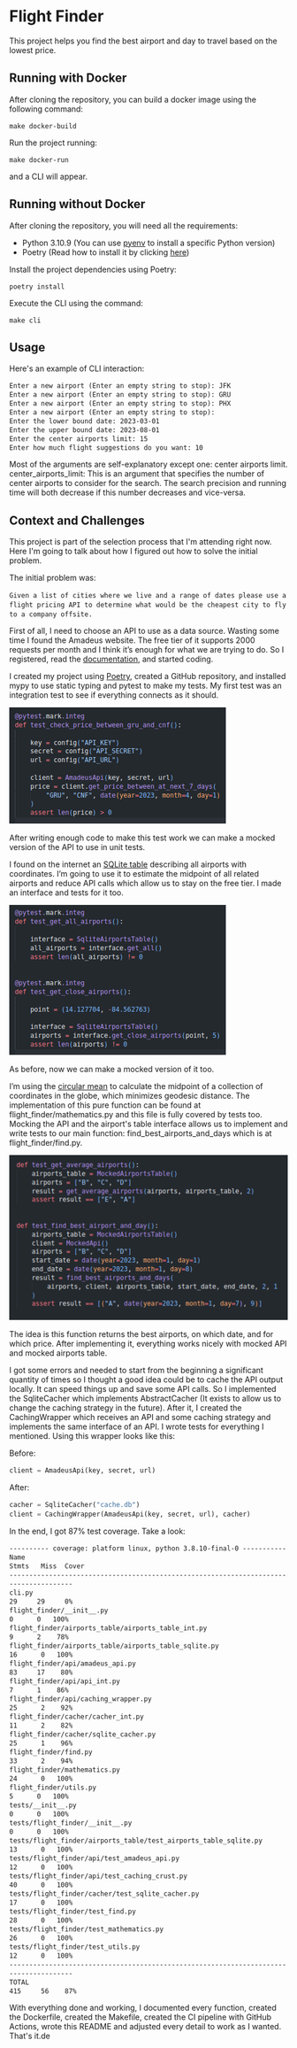 # Flight Finder

This project helps you find the best airport and day to travel based on the lowest price.

## Running with Docker

After cloning the repository, you can build a docker image using the following command:

```
make docker-build
```

Run the project running:

```
make docker-run
```

and a CLI will appear.

## Running without Docker

After cloning the repository, you will need all the requirements:

- Python 3.10.9 (You can use [pyenv](https://github.com/pyenv/pyenv) to install a specific Python version)
- Poetry (Read how to install it by clicking [here](https://python-poetry.org/docs/#installation))


Install the project dependencies using Poetry:

```
poetry install
```

Execute the CLI using the command:

```
make cli
```

## Usage

Here's an example of CLI interaction:

```
Enter a new airport (Enter an empty string to stop): JFK
Enter a new airport (Enter an empty string to stop): GRU
Enter a new airport (Enter an empty string to stop): PHX
Enter a new airport (Enter an empty string to stop): 
Enter the lower bound date: 2023-03-01
Enter the upper bound date: 2023-08-01
Enter the center airports limit: 15
Enter how much flight suggestions do you want: 10
```

Most of the arguments are self-explanatory except one: center airports limit.
center_airports_limit: This is an argument that specifies the number of center airports to consider for the search. The search precision and running time will both decrease if this number decreases and vice-versa.

## Context and Challenges

This project is part of the selection process that I'm attending right now. Here I'm going to talk about how I figured out how to solve the initial problem.

The initial problem was:

`
Given a list of cities where we live and a range of dates please use a flight pricing API to determine what would be the cheapest city to fly to a company offsite.
`

First of all, I need to choose an API to use as a data source. Wasting some time I found the Amadeus website. The free tier of it supports 2000 requests per month and I think it’s enough for what we are trying to do. So I registered, read the [documentation](https://developers.amadeus.com/self-service/category/air/api-doc/flight-offers-search/api-reference), and started coding.

I created my project using [Poetry](https://python-poetry.org/), created a GitHub repository, and installed mypy to use static typing and pytest to make my tests. My first test was an integration test to see if everything connects as it should.

![ alt text for screen readers](/assets/firstintegtest.png)

After writing enough code to make this test work we can make a mocked version of the API to use in unit tests.

I found on the internet an [SQLite table](https://www.partow.net/miscellaneous/airportdatabase/index.html#Downloads) describing all airports with coordinates. I’m going to use it to estimate the midpoint of all related airports and reduce API calls which allow us to stay on the free tier. I made an interface and tests for it too.

![ alt text for screen readers](/assets/secondintegtest.png)

As before, now we can make a mocked version of it too.

I’m using the [circular mean](https://en.wikipedia.org/wiki/Circular_mean) to calculate the midpoint of a collection of coordinates in the globe, which minimizes geodesic distance. The implementation of this pure function can be found at flight_finder/mathematics.py and this file is fully covered by tests too.
Mocking the API and the airport's table interface allows us to implement and write tests to our main function: find_best_airports_and_days which is at flight_finder/find.py.

![ alt text for screen readers](/assets/findtest.png)

The idea is this function returns the best airports, on which date, and for which price. After implementing it, everything works nicely with mocked API and mocked airports table.

I got some errors and needed to start from the beginning a significant quantity of times so I thought a good idea could be to cache the API output locally. It can speed things up and save some API calls. So I implemented the SqliteCacher which implements AbstractCacher (It exists to allow us to change the caching strategy in the future). After it, I created the CachingWrapper which receives an API and some caching strategy and implements the same interface of an API. I wrote tests for everything I mentioned. Using this wrapper looks like this:

Before:


```python
client = AmadeusApi(key, secret, url)
```

After:


```python
cacher = SqliteCacher("cache.db")
client = CachingWrapper(AmadeusApi(key, secret, url), cacher)
```

In the end, I got 87% test coverage. Take a look:


```
---------- coverage: platform linux, python 3.8.10-final-0 -----------
Name                                                               Stmts   Miss  Cover
--------------------------------------------------------------------------------------
cli.py                                                                29     29     0%
flight_finder/__init__.py                                              0      0   100%
flight_finder/airports_table/airports_table_int.py                     9      2    78%
flight_finder/airports_table/airports_table_sqlite.py                 16      0   100%
flight_finder/api/amadeus_api.py                                      83     17    80%
flight_finder/api/api_int.py                                           7      1    86%
flight_finder/api/caching_wrapper.py                                  25      2    92%
flight_finder/cacher/cacher_int.py                                    11      2    82%
flight_finder/cacher/sqlite_cacher.py                                 25      1    96%
flight_finder/find.py                                                 33      2    94%
flight_finder/mathematics.py                                          24      0   100%
flight_finder/utils.py                                                 5      0   100%
tests/__init__.py                                                      0      0   100%
tests/flight_finder/__init__.py                                        0      0   100%
tests/flight_finder/airports_table/test_airports_table_sqlite.py      13      0   100%
tests/flight_finder/api/test_amadeus_api.py                           12      0   100%
tests/flight_finder/api/test_caching_crust.py                         40      0   100%
tests/flight_finder/cacher/test_sqlite_cacher.py                      17      0   100%
tests/flight_finder/test_find.py                                      28      0   100%
tests/flight_finder/test_mathematics.py                               26      0   100%
tests/flight_finder/test_utils.py                                     12      0   100%
--------------------------------------------------------------------------------------
TOTAL                                                                415     56    87%
```

With everything done and working, I documented every function, created the Dockerfile, created the Makefile, created the CI pipeline with GitHub Actions, wrote this README and adjusted every detail to work as I wanted. That's it.de